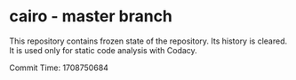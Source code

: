 # cairo - master branch

This repository contains frozen state of the repository.
Its history is cleared. It is used only for static code
analysis with Codacy.

Commit Time: 1708750684